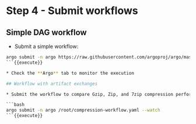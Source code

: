 # Step 4 - Submit workflows

## Simple DAG workflow 

* Submit a simple workflow:

```bash
argo submit -n argo https://raw.githubusercontent.com/argoproj/argo/master/examples/nested-workflow.yaml --watch
```{{execute}}

* Check the **Argo** tab to monitor the execution

## Workflow with artifact exchanges

* Submit the workflow to compare Gzip, Zip, and 7zip compression performances.

```bash
argo submit -n argo /root/compression-workflow.yaml --watch
```{{execute}}
